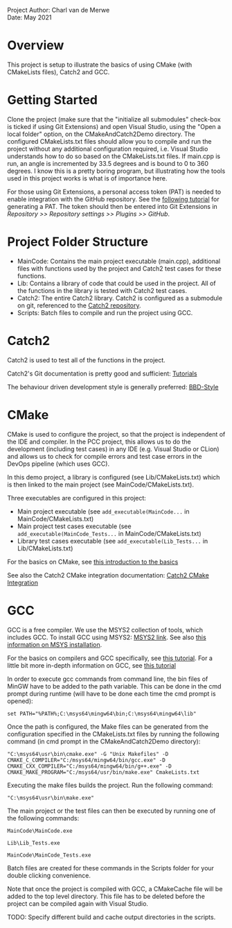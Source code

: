 Project Author: Charl van de Merwe  
Date: May 2021

# Overview
This project is setup to illustrate the basics of using CMake (with CMakeLists files), Catch2 and GCC.

# Getting Started
Clone the project (make sure that the "initialize all submodules" check-box is ticked if using Git Extensions) and open Visual Studio, using the "Open a local folder" option, on the CMakeAndCatch2Demo directory. The configured CMakeLists.txt files should allow you to compile and run the project without any additional configuration required, i.e. Visual Studio understands how to do so based on the CMakeLists.txt files. If main.cpp is run, an angle is incremented by 33.5 degrees and is bound to 0 to 360 degrees. I know this is a pretty boring program, but illustrating how the tools used in this project works is what is of importance here.

For those using Git Extensions, a personal access token (PAT) is needed to enable integration with the GitHub repository. See the [following tutorial](https://docs.github.com/en/github/authenticating-to-github/keeping-your-account-and-data-secure/creating-a-personal-access-token) for generating a PAT. The token should then be entered into Git Extensions in _Repository >> Repository settings >> Plugins >> GitHub_.

# Project Folder Structure
- MainCode: Contains the main project executable (main.cpp), additional files with functions used by the project and Catch2 test cases for these functions.
- Lib: Contains a library of code that could be used in the project. All of the functions in the library is tested with Catch2 test cases.
- Catch2: The entire Catch2 library. Catch2 is configured as a submodule on git, referenced to the [Catch2 repository](https://github.com/catchorg/Catch2.git).
- Scripts: Batch files to compile and run the project using GCC.

# Catch2
Catch2 is used to test all of the functions in the project. 

Catch2's Git documentation is pretty good and sufficient: [Tutorials](https://github.com/catchorg/Catch2/blob/v2.x/docs/tutorial.md#top)

The behaviour driven development style is generally preferred: [BBD-Style](https://github.com/catchorg/Catch2/blob/v2.x/docs/tutorial.md#bdd-style)

# CMake
CMake is used to configure the project, so that the project is independent of the IDE and compiler. In the PCC project, this allows us to do the development (including test cases) in any IDE
(e.g. Visual Studio or CLion) and allows us to check for compile errors and test case errors in the DevOps pipeline (which uses GCC).

In this demo project, a library is configured (see Lib/CMakeLists.txt) which is then linked to the main project (see MainCode/CMakeLists.txt).

Three executables are configured in this project:
- Main project executable (see `add_executable(MainCode...` in MainCode/CMakeLists.txt)
- Main project test cases executable (see `add_executable(MainCode_Tests...` in MainCode/CMakeLists.txt)
- Library test cases executable (see `add_executable(Lib_Tests...` in Lib/CMakeLists.txt)

For the basics on CMake, see [this introduction to the basics](https://cliutils.gitlab.io/modern-cmake/chapters/basics.html)

See also the Catch2 CMake integration documentation: [Catch2 CMake Integration](https://github.com/catchorg/Catch2/blob/devel/docs/cmake-integration.md#top)

# GCC
GCC is a free compiler. We use the MSYS2 collection of tools, which includes GCC. To install GCC using MSYS2: [MSYS2 link](https://www.msys2.org/). See also 
[this information on MSYS installation](https://github.com/orlp/dev-on-windows/wiki/Installing-GCC--&-MSYS2).

For the basics on compilers and GCC specifically, see [this tutorial](https://medium.com/@laura.derohan/compiling-c-files-with-gcc-step-by-step-8e78318052). For a little bit more in-depth
information on GCC, see [this tutorial](https://medium.com/leclevietnam/build-c-application-with-gnu-gcc-by-command-line-gnu-make-and-cmake-a9d28a6f9764)

In order to execute gcc commands from command line, the bin files of MinGW have to be added to the path variable. This can be done in the cmd prompt during runtime (will have to be done each 
time the cmd prompt is opened):

`set PATH="%PATH%;C:\msys64\mingw64\bin;C:\msys64\mingw64\lib"`

Once the path is configured, the Make files can be generated from the configuration specified in the CMakeLists.txt files by running the following command (in cmd prompt in the 
CMakeAndCatch2Demo directory):

`"C:\msys64\usr\bin\cmake.exe" -G "Unix Makefiles" -D CMAKE_C_COMPILER="C:/msys64/mingw64/bin/gcc.exe" -D CMAKE_CXX_COMPILER="C:/msys64/mingw64/bin/g++.exe" -D CMAKE_MAKE_PROGRAM="C:/msys64/usr/bin/make.exe" CmakeLists.txt`

Executing the make files builds the project. Run the following command:

`"C:\msys64\usr\bin\make.exe"`

The main project or the test files can then be executed by running one of the following commands:

`MainCode\MainCode.exe`

`Lib\Lib_Tests.exe`

`MainCode\MainCode_Tests.exe`

Batch files are created for these commands in the Scripts folder for your double clicking convenience.

Note that once the project is compiled with GCC, a CMakeCache file will be added to the top level directory. This file has to be deleted before the project can be compiled again with Visual Studio.

TODO: Specify different build and cache output directories in the scripts.
